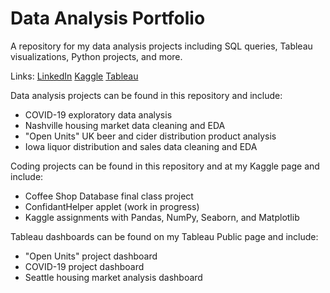 # Data Analysis Portfolio
A repository for my data analysis projects including SQL queries, Tableau visualizations, Python projects, and more.

Links:
[LinkedIn](https://www.linkedin.com/in/tomacshaw)
[Kaggle](https://www.kaggle.com/tomacshaw)
[Tableau](https://public.tableau.com/app/profile/tom.shaw8413/vizzes)

Data analysis projects can be found in this repository and include:
* COVID-19 exploratory data analysis
* Nashville housing market data cleaning and EDA
* "Open Units" UK beer and cider distribution product analysis
* Iowa liquor distribution and sales data cleaning and EDA

Coding projects can be found in this repository and at my Kaggle page and include: 
* Coffee Shop Database final class project
* ConfidantHelper applet (work in progress)
* Kaggle assignments with Pandas, NumPy, Seaborn, and Matplotlib

Tableau dashboards can be found on my Tableau Public page and include:
* "Open Units" project dashboard
* COVID-19 project dashboard
* Seattle housing market analysis dashboard
